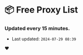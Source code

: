 # :package: Free Proxy List
### Updated every 15 minutes.

- Last updated: `2024-07-29 08:39`

:heart:
